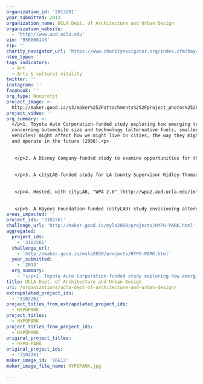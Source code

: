 ```yaml
---
organization_id: '2013201'
year_submitted: 2013
organization_name: UCLA Dept. of Architecture and Urban Design
organization_website:
  - 'http://www.aud.ucla.edu'
ein: '956006143'
zip: ''
charity_navigator_url: 'https://www.charitynavigator.org/index.cfm?bay=search.profile&ein=956006143'
ntee_type: ''
tags_indicators:
  - Art
  - Arts & cultural vitality
twitter: ''
instagram: ''
facebook: ''
org_type: Nonprofit
project_image: >-
  http://maker.good.is/s3/maker%252Fattachments%252Fproject_photos%252Fimages%252F16612%252Fdisplay%252FHYPOPARK.jpg=c570x385
project_video: ''
org_summary: >-
  </p>1. Toyota Auto Corporation-funded study exploring how emerging trends
  concerning automobile size and technology (alternative fuels, smaller
  vehicles) might affect how we might live in cities, the way they might look
  and operate in the future (2006).<p>
   
   
   </p>2. A Disney Company-funded study to examine opportunities for the Disney brand to strategically locate into urban cores, in the form of an entertainment-themed hotel chain (2010). <p>
   
   
   </p>3. A cityLAB-funded study for LA County Supervisor Ridley-Thomas’ office for a 15-acre community health-centered park in Willowbrook, adjacent to the Rosa Parks MTA station. Associated with nearby MLK Medical Center, it includes many of the programmatic elements in HYPO-PARK, on a much larger site which encompassed a Sheriff’s station, after-school program, clinic, and pool facility. Exhibited at the 2010 Venice Biennale (U.S. Pavilion). <p>
   
   
   </p>4. Hosted, with cityLAB, "WPA 2.0" (http://wpa2.aud.ucla.edu/info), an international design competition soliciting design ideas that leverage investment in infrastructure as a means of concomitantly revitalizing urban community. At the National Building Museum, Washington DC (2009). <p>
   
   
   </p>5. A Haynes Foundation-funded (cityLAB) study envisioning alternative urban scenarios that might transpire around the planned station stops of California's High Speed Rail system. Included “Sportsville”, a design plan for the financing and construction of an Olympic athletes’ training facility and extended stay housing adjacent to Anaheim’s soon-to-be completed station. Centered around Anaheim Stadium and proposing the reuse of its parking lot, it also envisioned the rubber damming of the nearby Santa Ana river channel to enable an Olympic-scaled sports venue (2011).<p>
areas_impacted: ''
project_ids: '3102261'
challenge_url: 'http://maker.good.is/myla2050/projects/HYPO-PARK.html'
aggregated:
  project_ids:
    - '3102261'
  challenge_url:
    - 'http://maker.good.is/myla2050/projects/HYPO-PARK.html'
  year_submitted:
    - '2013'
  org_summary:
    - "</p>1. Toyota Auto Corporation-funded study exploring how emerging trends concerning automobile size and technology (alternative fuels, smaller vehicles) might affect how we might live in cities, the way they might look and operate in the future (2006).<p>\n \n \n </p>2. A Disney Company-funded study to examine opportunities for the Disney brand to strategically locate into urban cores, in the form of an entertainment-themed hotel chain (2010). <p>\n \n \n </p>3. A cityLAB-funded study for LA County Supervisor Ridley-Thomasâ€™ office for a 15-acre community health-centered park in Willowbrook, adjacent to the Rosa Parks MTA station. Associated with nearby MLK Medical Center, it includes many of the programmatic elements in HYPO-PARK, on a much larger site which encompassed a Sheriffâ€™s station, after-school program, clinic, and pool facility. Exhibited at the 2010 Venice Biennale (U.S. Pavilion). <p>\n \n \n </p>4. Hosted, with cityLAB, \"WPA 2.0\" (http://wpa2.aud.ucla.edu/info), an international design competition soliciting design ideas that leverage investment in infrastructure as a means of concomitantly revitalizing urban community. At the National Building Museum, Washington DC (2009). <p>\n \n \n </p>5. A Haynes Foundation-funded (cityLAB) study envisioning alternative urban scenarios that might transpire around the planned station stops of California's High Speed Rail system. Included â€œSportsvilleâ€\x9D, a design plan for the financing and construction of an Olympic athletesâ€™ training facility and extended stay housing adjacent to Anaheimâ€™s soon-to-be completed station. Centered around Anaheim Stadium and proposing the reuse of its parking lot, it also envisioned the rubber damming of the nearby Santa Ana river channel to enable an Olympic-scaled sports venue (2011).<p>"
title: UCLA Dept. of Architecture and Urban Design
uri: /organizations/ucla-dept-of-architecture-and-urban-design/
extrapolated_project_ids:
  - '3102261'
project_titles_from_extrapolated_project_ids:
  - HYPOPARK
project_titles:
  - HYPOPARK
project_titles_from_project_ids:
  - HYPOPARK
original_project_titles:
  - HYPO-PARK
original_project_ids:
  - '3102261'
maker_image_id: '16612'
maker_image_file_name: HYPOPARK.jpg

---
```

